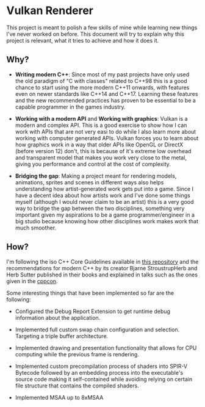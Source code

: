 Vulkan Renderer
===============

This project is meant to polish a few skills of mine while learning new things
I've never worked on before. This document will try to explain why this project
is relevant, what it tries to achieve and how it does it.

Why?
----

-   **Writing modern C++**: Since most of my past projects have only used the
    old paradigm of "C with classes" related to C++98 this is a good chance to
    start using the more modern C++11 onwards, with features even on newer
    standards like C++14 and C++17. Learning these features and the new
    recommended practices has proven to be essential to be a capable programmer
    in the games industry.

-   **Working with a modern API** and **Working with graphics**: Vulkan is a
    modern and complex API. This is a good exercise to show how I can work with
    APIs that are not very easi to do while I also learn more about working with
    computer generated APIs. Vulkan forces you to learn about how graphics work
    in a way that older APIs like OpenGL or DirectX (before version 12) don't,
    this is because of it's extreme low overhead and transparent model that
    makes you work very close to the metal, giving you performance and control
    at the cost of complexity.

-   **Bridging the gap**: Making a project meant for rendering models,
    animations, sprites and scenes in different ways also helps understanding
    how artist-generated work gets put into a game. Since I have a decent idea
    about how artists work and I've done some things myself (although I would
    never claim to be an artist) this is a very good way to bridge the gap
    between the two disciplines, something very important given my aspirations
    to be a game programmer/engineer in a big studio because knowing how other
    disciplines work makes work that much smoother.

How?
----

I'm following the iso C++ Core Guidelines available in [this
repository](https://github.com/isocpp/CppCoreGuidelines) and the recommendations
for modern C++ by its creator Bjarne StroustrupHerb and Herb Sutter published in
their books and explained in talks such as the ones given in the
[cppcon](https://cppcon.org/).

Some interesting things that have been implemented so far are the following:

-   Configured the Debug Report Extension to get runtime debug information about
    the application.

-   Implemented full custom swap chain configuration and selection. Targeting a
    triple buffer architecture.

-   Implemented drawing and presentation functionality that allows for CPU
    computing while the previous frame is rendering.

-   Implemented custom precompilation process of shaders into SPIR-V Bytecode followed by an embedding process into the executable's source code making it self-contained while avoiding relying on certain file structure that contains the compiled shaders. 

-	Implemented MSAA up to 8xMSAA
